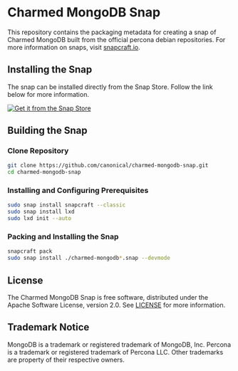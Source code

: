 # Charmed MongoDB Snap
This repository contains the packaging metadata for creating a snap of Charmed MongoDB built from the official percona debian repositories. For more information on snaps, visit [snapcraft.io](https://snapcraft.io/). 

## Installing the Snap
The snap can be installed directly from the Snap Store. Follow the link below for more information.
<br>

[![Get it from the Snap Store](https://snapcraft.io/static/images/badges/en/snap-store-black.svg)](https://snapcraft.io/charmed-mongodb)

## Building the Snap
### Clone Repository
```bash
git clone https://github.com/canonical/charmed-mongodb-snap.git
cd charmed-mongodb-snap
```
### Installing and Configuring Prerequisites
```bash
sudo snap install snapcraft --classic
sudo snap install lxd
sudo lxd init --auto
```
### Packing and Installing the Snap
```bash
snapcraft pack
sudo snap install ./charmed-mongodb*.snap --devmode
```

## License
The Charmed MongoDB Snap is free software, distributed under the Apache
Software License, version 2.0. See
[LICENSE](https://github.com/canonical/charmed-mongodb-snap/blob/5/edge/licenses)
for more information.

## Trademark Notice
MongoDB is a trademark or registered trademark of MongoDB, Inc.
Percona is a trademark or registered trademark of Percona LLC.
Other trademarks are property of their respective owners.

